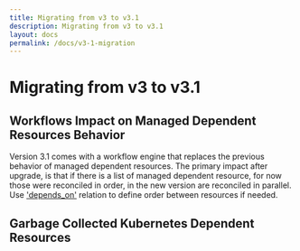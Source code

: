 ```yaml
---
title: Migrating from v3 to v3.1
description: Migrating from v3 to v3.1
layout: docs
permalink: /docs/v3-1-migration
---
```


# Migrating from v3 to v3.1

## Workflows Impact on Managed Dependent Resources Behavior

Version 3.1 comes with a workflow engine that replaces the previous behavior of managed dependent resources.
The primary impact after upgrade, is that if there is a list of managed dependent resource, for now those
were reconciled in order, in the new version are reconciled in parallel. Use 
['depends_on'](https://github.com/java-operator-sdk/java-operator-sdk/blob/df44917ef81725c10bbcb772ab7b434d511b13b9/operator-framework-core/src/main/java/io/javaoperatorsdk/operator/api/reconciler/dependent/Dependent.java#L23-L23)
relation to define order between resources if needed.

## Garbage Collected Kubernetes Dependent Resources 

